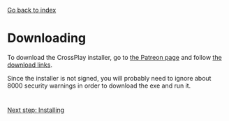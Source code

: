 [Go back to index](README.md)

#

# Downloading

To download the CrossPlay installer, go to [the Patreon page](https://patreon.goldsrc.one/) and follow [the download links](https://www.patreon.com/posts/v2-135944686).

Since the installer is not signed, you will probably need to ignore about 8000 security warnings in order to download the exe and run it.

#

[Next step: Installing](Installing.md)
